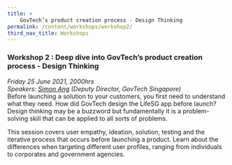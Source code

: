 ```yaml
---
title: >
    GovTech’s product creation process - Design Thinking 
permalink: /content/workshops/workshop2/
third_nav_title: Workshops
---
```


### Workshop 2 : Deep dive into GovTech’s product creation process - Design Thinking 
*Friday 25 June 2021, 2000hrs*<br>
*Speakers: [Simon Ang](https://www.linkedin.com/in/simonang/) (Deputy Director, GovTech Singapore)*<br>
Before launching a solution to your customers, you first need to understand what they need. How did GovTech design the LifeSG app before launch? Design thinking may be a buzzword but fundamentally it is a problem-solving skill that can be applied to all sorts of problems.

This session covers user empathy, ideation, solution, testing and the iterative process that occurs before launching a product. Learn about the differences when targeting different user profiles, ranging from individuals to corporates and government agencies.